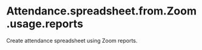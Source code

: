# Attendance.spreadsheet.from.Zoom.usage.reports
 Create attendance spreadsheet using Zoom reports.
